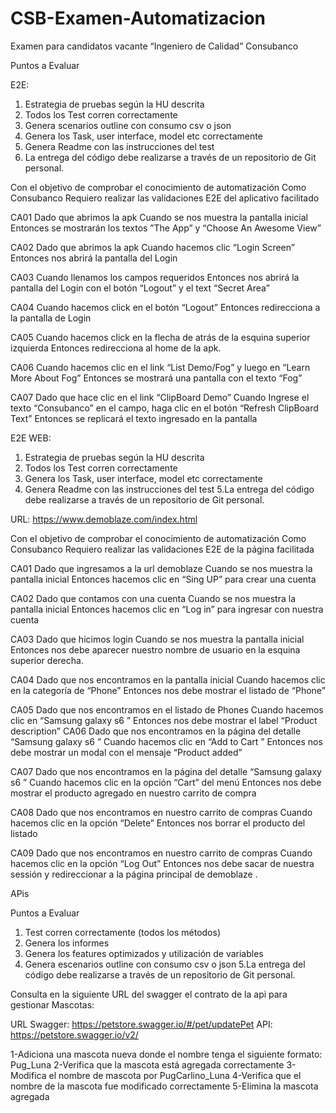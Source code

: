 # CSB-Examen-Automatizacion
Examen para candidatos vacante “Ingeniero de Calidad” Consubanco

Puntos a Evaluar

E2E:

1. Estrategia de pruebas según la HU descrita
1. Todos los Test corren correctamente
2. Genera scenarios outline con consumo csv o json
3. Genera los Task, user interface, model etc correctamente
4. Genera Readme con las instrucciones del test
5. La entrega del código debe realizarse a través de un repositorio de Git personal.



Con el objetivo de comprobar el conocimiento de automatización
Como Consubanco
Requiero realizar las validaciones E2E del aplicativo facilitado

CA01
Dado que abrimos la apk 
Cuando se nos muestra la pantalla inicial
Entonces se mostrarán los textos ”The App” y “Choose An Awesome View”

CA02
Dado que abrimos la apk 
Cuando hacemos clic “Login Screen”
Entonces nos abrirá la pantalla del Login    

CA03
Cuando llenamos los campos requeridos
Entonces nos abrirá la pantalla del Login con el botón “Logout” y el text “Secret Area”

CA04
Cuando hacemos click en el botón “Logout”
Entonces redirecciona a la pantalla de Login

CA05
Cuando hacemos click en la flecha de atrás de la esquina superior izquierda
Entonces redirecciona al home de la apk.

CA06
Cuando hacemos clic en el link “List Demo/Fog” y luego en “Learn More About Fog”
Entonces se mostrará una pantalla con el texto “Fog”

CA07
Dado que hace clic  en el link “ClipBoard Demo”
Cuando Ingrese el texto “Consubanco” en el campo, haga clic en el botón “Refresh ClipBoard Text”
Entonces se replicará el texto ingresado en la pantalla

 
E2E WEB: 

1. Estrategia de pruebas según la HU descrita 
2. Todos los Test corren correctamente 
3. Genera los Task, user interface, model etc correctamente 
4. Genera Readme con las instrucciones del test 
5.La entrega del código debe realizarse a través de un repositorio de Git personal.

URL: https://www.demoblaze.com/index.html 

Con el objetivo de comprobar el conocimiento de automatización 
Como Consubanco 
Requiero realizar las validaciones E2E de la página facilitada 

CA01 
Dado que ingresamos a la url demoblaze 
Cuando se nos muestra la pantalla inicial 
Entonces hacemos clic en “Sing UP” para crear una cuenta 

CA02 
Dado que contamos con una cuenta 
Cuando se nos muestra la pantalla inicial 
Entonces hacemos clic en “Log in” para ingresar con nuestra cuenta 

CA03 
Dado que hicimos login 
Cuando se nos muestra la pantalla inicial 
Entonces nos debe aparecer nuestro nombre de usuario en la esquina superior derecha. 

CA04 
Dado que nos encontramos en la pantalla inicial 
Cuando hacemos clic en la categoría de “Phone” 
Entonces nos debe mostrar el listado de “Phone”

 CA05 
Dado que nos encontramos en el listado de Phones 
Cuando hacemos clic en “Samsung galaxy s6 ” 
Entonces nos debe mostrar el label “Product description” 
CA06 
Dado que nos encontramos en la página del detalle “Samsung galaxy s6 ” 
Cuando hacemos clic en “Add to Cart ” 
Entonces nos debe mostrar un modal con el mensaje “Product added” 

CA07
 Dado que nos encontramos en la página del detalle “Samsung galaxy s6 ”
 Cuando hacemos clic en la opción “Cart” del menú 
Entonces nos debe mostrar el producto agregado en nuestro carrito de compra 

CA08 
Dado que nos encontramos en nuestro carrito de compras 
Cuando hacemos clic en la opción “Delete” 
Entonces nos borrar el producto del listado 

CA09 
Dado que nos encontramos en nuestro carrito de compras 
Cuando hacemos clic en la opción “Log Out” 
Entonces nos debe sacar de nuestra sessión y redireccionar a la página principal de demoblaze . 


APis

Puntos a Evaluar

1. Test corren correctamente (todos los métodos)
2. Genera los informes
3. Genera los features optimizados y utilización de variables
4. Genera escenarios outline con consumo csv o json
5.La entrega del código debe realizarse a través de un repositorio de Git personal.

Consulta en la siguiente URL del swagger el contrato de la api para gestionar
Mascotas:

URL Swagger: https://petstore.swagger.io/#/pet/updatePet
API: https://petstore.swagger.io/v2/

1-Adiciona una mascota nueva donde el nombre tenga el siguiente formato:
Pug_Luna
2-Verifica que la mascota está agregada correctamente
3-Modifica el nombre de mascota por PugCarlino_Luna
4-Verifica que el nombre de la mascota fue modificado correctamente
5-Elimina la mascota agregada


